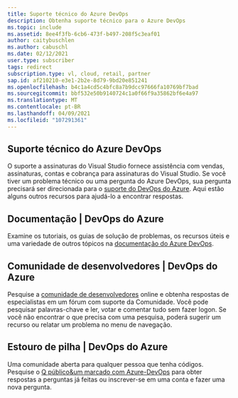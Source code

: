 ```yaml
---
title: Suporte técnico do Azure DevOps
description: Obtenha suporte técnico para o Azure DevOps
ms.topic: include
ms.assetid: 8ee4f3fb-6cb6-473f-b497-208f5c3eaf01
author: caitybuschlen
ms.author: cabuschl
ms.date: 02/12/2021
user.type: subscriber
tags: redirect
subscription.type: vl, cloud, retail, partner
sap.id: af210210-e3e1-2b2e-8d79-9bd20e851241
ms.openlocfilehash: b4c1a4cd5c4bfc8a7b9dcc97666fa10769bf7bad
ms.sourcegitcommit: bbf532e50b9140724c1a0f66f9a35862bf6e4a97
ms.translationtype: MT
ms.contentlocale: pt-BR
ms.lasthandoff: 04/09/2021
ms.locfileid: "107291361"
---
```

## <a name="azure-devops-technical-support"></a>Suporte técnico do Azure DevOps  

O suporte a assinaturas do Visual Studio fornece assistência com vendas, assinaturas, contas e cobrança para assinaturas do Visual Studio. Se você tiver um problema técnico ou uma pergunta do Azure DevOps, sua pergunta precisará ser direcionada para o [suporte do DevOps do Azure](https://azure.microsoft.com/support/devops/). Aqui estão alguns outros recursos para ajudá-lo a encontrar respostas.

## <a name="documentation--azure-devops"></a>Documentação | DevOps do Azure 

Examine os tutoriais, os guias de solução de problemas, os recursos úteis e uma variedade de outros tópicos na [documentação do Azure DevOps](https://docs.microsoft.com/azure/devops/?view=azure-devops&preserve-view=true).

## <a name="developer-community--azure-devops"></a>Comunidade de desenvolvedores | DevOps do Azure

Pesquise a [comunidade de desenvolvedores](https://developercommunity.visualstudio.com/spaces/21/index.html) online e obtenha respostas de especialistas em um fórum com suporte da Comunidade. Você pode pesquisar palavras-chave e ler, votar e comentar tudo sem fazer logon. Se você não encontrar o que precisa com uma pesquisa, poderá sugerir um recurso ou relatar um problema no menu de navegação. 

## <a name="stack-overflow--azure-devops"></a>Estouro de pilha | DevOps do Azure

Uma comunidade aberta para qualquer pessoa que tenha códigos. Pesquise o [Q público&um marcado com Azure-DevOps](https://stackoverflow.com/questions/tagged/azure-devops?tab=Newest) para obter respostas a perguntas já feitas ou inscrever-se em uma conta e fazer uma nova pergunta. 

